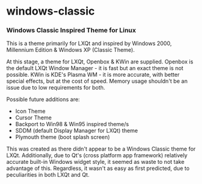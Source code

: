 # windows-classic
### Windows Classic Inspired Theme for Linux

This is a theme primarily for LXQt and inspired by Windows 2000, Millennium Edition & Windows XP (Classic Theme).  

At this stage, a theme for LXQt, Openbox & KWin are supplied.  Openbox is the default LXQt Window Manager - it is fast but an exact theme is not possible. KWin is KDE's Plasma WM - it is more accurate, with better special effects, but at the cost of speed. Memory usage shouldn't be an issue due to low requirements for both.

Possible future additions are:

- Icon Theme
- Cursor Theme
- Backport to Win98 & Win95 inspired theme/s
- SDDM (default Display Manager for LXQt) theme
- Plymouth theme (boot splash screen)

This was created as there didn't appear to be a Windows Classic theme for LXQt. Additionally, due to Qt's (cross platform app framework) relatively accurate built-in Windows widget style, it seemed as waste to not take advantage of this. Regardless, it wasn't as easy as first predicted, due to peculiarities in both LXQt and Qt.
